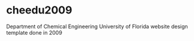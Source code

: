 # cheedu2009
Department of Chemical Engineering University of Florida website design template done in 2009
